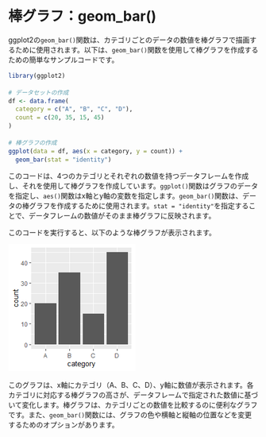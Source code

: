 # 棒グラフ：geom_bar()

ggplot2の`geom_bar()`関数は、カテゴリごとのデータの数値を棒グラフで描画するために使用されます。以下は、`geom_bar()`関数を使用して棒グラフを作成するための簡単なサンプルコードです。

``` r
library(ggplot2)

# データセットの作成
df <- data.frame(
  category = c("A", "B", "C", "D"),
  count = c(20, 35, 15, 45)
)

# 棒グラフの作成
ggplot(data = df, aes(x = category, y = count)) + 
  geom_bar(stat = "identity")
```

このコードは、4つのカテゴリとそれぞれの数値を持つデータフレームを作成し、それを使用して棒グラフを作成しています。`ggplot()`関数はグラフのデータを指定し、`aes()`関数はx軸とy軸の変数を指定します。`geom_bar()`関数は、データの棒グラフを作成するために使用されます。`stat = "identity"`を指定することで、データフレームの数値がそのまま棒グラフに反映されます。

このコードを実行すると、以下のような棒グラフが表示されます。

![geom_bar](geom_bar.png)

このグラフは、x軸にカテゴリ（A、B、C、D）、y軸に数値が表示されます。各カテゴリに対応する棒グラフの高さが、データフレームで指定された数値に基づいて変化します。棒グラフは、カテゴリごとの数値を比較するのに便利なグラフです。また、`geom_bar()`関数には、グラフの色や横軸と縦軸の位置などを変更するためのオプションがあります。
